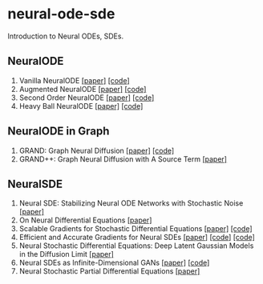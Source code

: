 # neural-ode-sde
Introduction to Neural ODEs, SDEs.

## NeuralODE

1. Vanilla NeuralODE [[paper]](https://arxiv.org/abs/1806.07366) [[code]](https://github.com/rtqichen/torchdiffeq)
2. Augmented NeuralODE [[paper]](https://arxiv.org/abs/1904.01681) [[code]](https://github.com/EmilienDupont/augmented-neural-odes)
3. Second Order NeuralODE [[paper]](https://arxiv.org/abs/2006.07220) [[code]](https://github.com/a-norcliffe/sonode)
4. Heavy Ball NeuralODE [[paper]](https://arxiv.org/abs/2110.04840) [[code]](https://github.com/hedixia/HeavyBallNODE)


## NeuralODE in Graph

1. GRAND: Graph Neural Diffusion [[paper]](https://arxiv.org/abs/2106.10934) [[code]](https://github.com/twitter-research/graph-neural-pde)
2. GRAND++: Graph Neural Diffusion with A Source Term [[paper]](https://openreview.net/forum?id=EMxu-dzvJk)

## NeuralSDE

1. Neural SDE: Stabilizing Neural ODE Networks with Stochastic Noise [[paper]](https://arxiv.org/abs/1906.02355)
2. On Neural Differential Equations [[paper]](https://arxiv.org/abs/2202.02435)
3. Scalable Gradients for Stochastic Differential Equations [[paper]](https://arxiv.org/abs/2001.01328) [[code]](https://github.com/google-research/torchsde)
4. Efficient and Accurate Gradients for Neural SDEs [[paper]](https://arxiv.org/abs/2105.13493) [[code]](https://github.com/patrick-kidger/torchcde) [[code]](https://github.com/google-research/torchsde)
5. Neural Stochastic Differential Equations: Deep Latent Gaussian Models in the Diffusion Limit [[paper]](https://arxiv.org/abs/1905.09883)
6. Neural SDEs as Infinite-Dimensional GANs [[paper]](https://arxiv.org/abs/2102.03657) [[code]](https://github.com/google-research/torchsde)
7. Neural Stochastic Partial Differential Equations [[paper]](https://arxiv.org/pdf/2110.10249v1.pdf)
